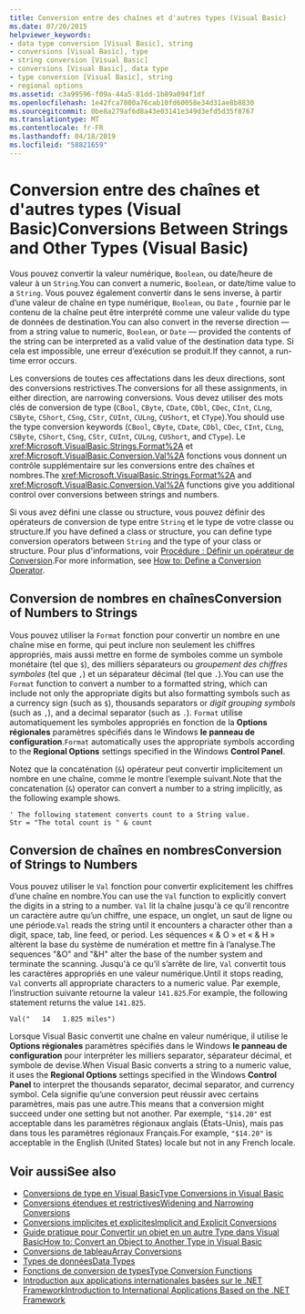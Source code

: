 ```yaml
---
title: Conversion entre des chaînes et d'autres types (Visual Basic)
ms.date: 07/20/2015
helpviewer_keywords:
- data type conversion [Visual Basic], string
- conversions [Visual Basic], type
- string conversion [Visual Basic]
- conversions [Visual Basic], data type
- type conversion [Visual Basic], string
- regional options
ms.assetid: c3a99596-f09a-44a5-81dd-1b89a094f1df
ms.openlocfilehash: 1e42fca7800a76cab10fd60058e34d31ae8b8830
ms.sourcegitcommit: 0be8a279af6d8a43e03141e349d3efd5d35f8767
ms.translationtype: MT
ms.contentlocale: fr-FR
ms.lasthandoff: 04/18/2019
ms.locfileid: "58821659"
---
```

# <a name="conversions-between-strings-and-other-types-visual-basic"></a><span data-ttu-id="f1a3e-102">Conversion entre des chaînes et d'autres types (Visual Basic)</span><span class="sxs-lookup"><span data-stu-id="f1a3e-102">Conversions Between Strings and Other Types (Visual Basic)</span></span>
<span data-ttu-id="f1a3e-103">Vous pouvez convertir la valeur numérique, `Boolean`, ou date/heure de valeur à un `String`.</span><span class="sxs-lookup"><span data-stu-id="f1a3e-103">You can convert a numeric, `Boolean`, or date/time value to a `String`.</span></span> <span data-ttu-id="f1a3e-104">Vous pouvez également convertir dans le sens inverse, à partir d’une valeur de chaîne en type numérique, `Boolean`, ou `Date` , fournie par le contenu de la chaîne peut être interprété comme une valeur valide du type de données de destination.</span><span class="sxs-lookup"><span data-stu-id="f1a3e-104">You can also convert in the reverse direction — from a string value to numeric, `Boolean`, or `Date` — provided the contents of the string can be interpreted as a valid value of the destination data type.</span></span> <span data-ttu-id="f1a3e-105">Si cela est impossible, une erreur d’exécution se produit.</span><span class="sxs-lookup"><span data-stu-id="f1a3e-105">If they cannot, a run-time error occurs.</span></span>  
  
 <span data-ttu-id="f1a3e-106">Les conversions de toutes ces affectations dans les deux directions, sont des conversions restrictives.</span><span class="sxs-lookup"><span data-stu-id="f1a3e-106">The conversions for all these assignments, in either direction, are narrowing conversions.</span></span> <span data-ttu-id="f1a3e-107">Vous devez utiliser des mots clés de conversion de type (`CBool`, `CByte`, `CDate`, `CDbl`, `CDec`, `CInt`, `CLng`, `CSByte`, `CShort`, `CSng`, `CStr`, `CUInt`, `CULng`, `CUShort`, et `CType`).</span><span class="sxs-lookup"><span data-stu-id="f1a3e-107">You should use the type conversion keywords (`CBool`, `CByte`, `CDate`, `CDbl`, `CDec`, `CInt`, `CLng`, `CSByte`, `CShort`, `CSng`, `CStr`, `CUInt`, `CULng`, `CUShort`, and `CType`).</span></span> <span data-ttu-id="f1a3e-108">Le <xref:Microsoft.VisualBasic.Strings.Format%2A> et <xref:Microsoft.VisualBasic.Conversion.Val%2A> fonctions vous donnent un contrôle supplémentaire sur les conversions entre des chaînes et nombres.</span><span class="sxs-lookup"><span data-stu-id="f1a3e-108">The <xref:Microsoft.VisualBasic.Strings.Format%2A> and <xref:Microsoft.VisualBasic.Conversion.Val%2A> functions give you additional control over conversions between strings and numbers.</span></span>  
  
 <span data-ttu-id="f1a3e-109">Si vous avez défini une classe ou structure, vous pouvez définir des opérateurs de conversion de type entre `String` et le type de votre classe ou structure.</span><span class="sxs-lookup"><span data-stu-id="f1a3e-109">If you have defined a class or structure, you can define type conversion operators between `String` and the type of your class or structure.</span></span> <span data-ttu-id="f1a3e-110">Pour plus d'informations, voir [Procédure : Définir un opérateur de Conversion](../../../../visual-basic/programming-guide/language-features/procedures/how-to-define-a-conversion-operator.md).</span><span class="sxs-lookup"><span data-stu-id="f1a3e-110">For more information, see [How to: Define a Conversion Operator](../../../../visual-basic/programming-guide/language-features/procedures/how-to-define-a-conversion-operator.md).</span></span>  
  
## <a name="conversion-of-numbers-to-strings"></a><span data-ttu-id="f1a3e-111">Conversion de nombres en chaînes</span><span class="sxs-lookup"><span data-stu-id="f1a3e-111">Conversion of Numbers to Strings</span></span>  
 <span data-ttu-id="f1a3e-112">Vous pouvez utiliser la `Format` fonction pour convertir un nombre en une chaîne mise en forme, qui peut inclure non seulement les chiffres appropriés, mais aussi mettre en forme de symboles comme un symbole monétaire (tel que `$`), des milliers séparateurs ou *groupement des chiffres symboles* (tel que `,`) et un séparateur décimal (tel que `.`).</span><span class="sxs-lookup"><span data-stu-id="f1a3e-112">You can use the `Format` function to convert a number to a formatted string, which can include not only the appropriate digits but also formatting symbols such as a currency sign (such as `$`), thousands separators or *digit grouping symbols* (such as `,`), and a decimal separator (such as `.`).</span></span> <span data-ttu-id="f1a3e-113">`Format` utilise automatiquement les symboles appropriés en fonction de la **Options régionales** paramètres spécifiés dans le Windows **le panneau de configuration**.</span><span class="sxs-lookup"><span data-stu-id="f1a3e-113">`Format` automatically uses the appropriate symbols according to the **Regional Options** settings specified in the Windows **Control Panel**.</span></span>  
  
 <span data-ttu-id="f1a3e-114">Notez que la concaténation (`&`) opérateur peut convertir implicitement un nombre en une chaîne, comme le montre l’exemple suivant.</span><span class="sxs-lookup"><span data-stu-id="f1a3e-114">Note that the concatenation (`&`) operator can convert a number to a string implicitly, as the following example shows.</span></span>  
  
```  
' The following statement converts count to a String value.  
Str = "The total count is " & count  
```  
  
## <a name="conversion-of-strings-to-numbers"></a><span data-ttu-id="f1a3e-115">Conversion de chaînes en nombres</span><span class="sxs-lookup"><span data-stu-id="f1a3e-115">Conversion of Strings to Numbers</span></span>  
 <span data-ttu-id="f1a3e-116">Vous pouvez utiliser le `Val` fonction pour convertir explicitement les chiffres d’une chaîne en nombre.</span><span class="sxs-lookup"><span data-stu-id="f1a3e-116">You can use the `Val` function to explicitly convert the digits in a string to a number.</span></span> <span data-ttu-id="f1a3e-117">`Val` lit la chaîne jusqu'à ce qu’il rencontre un caractère autre qu’un chiffre, une espace, un onglet, un saut de ligne ou une période.</span><span class="sxs-lookup"><span data-stu-id="f1a3e-117">`Val` reads the string until it encounters a character other than a digit, space, tab, line feed, or period.</span></span> <span data-ttu-id="f1a3e-118">Les séquences « & O » et « & H » altèrent la base du système de numération et mettre fin à l’analyse.</span><span class="sxs-lookup"><span data-stu-id="f1a3e-118">The sequences "&O" and "&H" alter the base of the number system and terminate the scanning.</span></span> <span data-ttu-id="f1a3e-119">Jusqu'à ce qu’il s’arrête de lire, `Val` convertit tous les caractères appropriés en une valeur numérique.</span><span class="sxs-lookup"><span data-stu-id="f1a3e-119">Until it stops reading, `Val` converts all appropriate characters to a numeric value.</span></span> <span data-ttu-id="f1a3e-120">Par exemple, l’instruction suivante retourne la valeur `141.825`.</span><span class="sxs-lookup"><span data-stu-id="f1a3e-120">For example, the following statement returns the value `141.825`.</span></span>  
  
 `Val("   14   1.825 miles")`  
  
 <span data-ttu-id="f1a3e-121">Lorsque Visual Basic convertit une chaîne en valeur numérique, il utilise le **Options régionales** paramètres spécifiés dans le Windows **le panneau de configuration** pour interpréter les milliers separator, séparateur décimal, et symbole de devise.</span><span class="sxs-lookup"><span data-stu-id="f1a3e-121">When Visual Basic converts a string to a numeric value, it uses the **Regional Options** settings specified in the Windows **Control Panel** to interpret the thousands separator, decimal separator, and currency symbol.</span></span> <span data-ttu-id="f1a3e-122">Cela signifie qu’une conversion peut réussir avec certains paramètres, mais pas une autre.</span><span class="sxs-lookup"><span data-stu-id="f1a3e-122">This means that a conversion might succeed under one setting but not another.</span></span> <span data-ttu-id="f1a3e-123">Par exemple, `"$14.20"` est acceptable dans les paramètres régionaux anglais (États-Unis), mais pas dans tous les paramètres régionaux Français.</span><span class="sxs-lookup"><span data-stu-id="f1a3e-123">For example, `"$14.20"` is acceptable in the English (United States) locale but not in any French locale.</span></span>  
  
## <a name="see-also"></a><span data-ttu-id="f1a3e-124">Voir aussi</span><span class="sxs-lookup"><span data-stu-id="f1a3e-124">See also</span></span>

- [<span data-ttu-id="f1a3e-125">Conversions de type en Visual Basic</span><span class="sxs-lookup"><span data-stu-id="f1a3e-125">Type Conversions in Visual Basic</span></span>](../../../../visual-basic/programming-guide/language-features/data-types/type-conversions.md)
- [<span data-ttu-id="f1a3e-126">Conversions étendues et restrictives</span><span class="sxs-lookup"><span data-stu-id="f1a3e-126">Widening and Narrowing Conversions</span></span>](../../../../visual-basic/programming-guide/language-features/data-types/widening-and-narrowing-conversions.md)
- [<span data-ttu-id="f1a3e-127">Conversions implicites et explicites</span><span class="sxs-lookup"><span data-stu-id="f1a3e-127">Implicit and Explicit Conversions</span></span>](../../../../visual-basic/programming-guide/language-features/data-types/implicit-and-explicit-conversions.md)
- [<span data-ttu-id="f1a3e-128">Guide pratique pour Convertir un objet en un autre Type dans Visual Basic</span><span class="sxs-lookup"><span data-stu-id="f1a3e-128">How to: Convert an Object to Another Type in Visual Basic</span></span>](../../../../visual-basic/programming-guide/language-features/data-types/how-to-convert-an-object-to-another-type.md)
- [<span data-ttu-id="f1a3e-129">Conversions de tableau</span><span class="sxs-lookup"><span data-stu-id="f1a3e-129">Array Conversions</span></span>](../../../../visual-basic/programming-guide/language-features/data-types/array-conversions.md)
- [<span data-ttu-id="f1a3e-130">Types de données</span><span class="sxs-lookup"><span data-stu-id="f1a3e-130">Data Types</span></span>](../../../../visual-basic/language-reference/data-types/index.md)
- [<span data-ttu-id="f1a3e-131">Fonctions de conversion de types</span><span class="sxs-lookup"><span data-stu-id="f1a3e-131">Type Conversion Functions</span></span>](../../../../visual-basic/language-reference/functions/type-conversion-functions.md)
- [<span data-ttu-id="f1a3e-132">Introduction aux applications internationales basées sur le .NET Framework</span><span class="sxs-lookup"><span data-stu-id="f1a3e-132">Introduction to International Applications Based on the .NET Framework</span></span>](/visualstudio/ide/introduction-to-international-applications-based-on-the-dotnet-framework)
